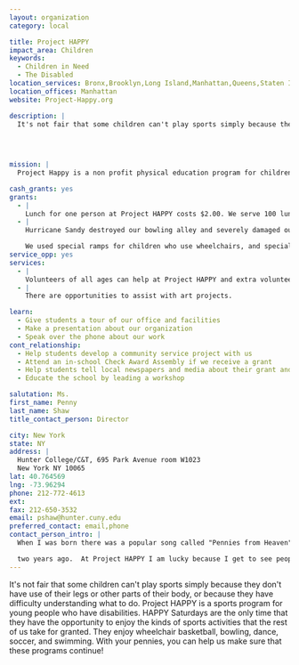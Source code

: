 ```yaml
---
layout: organization
category: local

title: Project HAPPY
impact_area: Children
keywords: 
  - Children in Need
  - The Disabled
location_services: Bronx,Brooklyn,Long Island,Manhattan,Queens,Staten Island,Greater New York,Outside NYC
location_offices: Manhattan
website: Project-Happy.org

description: |
  It's not fair that some children can't play sports simply because they don't have use of their legs or other parts of their body, or because they have difficulty understanding what to do. Project HAPPY is a sports program for young people who have disabilities. HAPPY Saturdays are the only time that they have the opportunity to enjoy the kinds of sports activities that the rest of us take for granted. They enjoy wheelchair basketball, bowling, dance, soccer, and swimming. With your pennies, you can help us make sure that these programs continue!

  

  
mission: |
  Project Happy is a non profit physical education program for children with disabilities.

cash_grants: yes
grants: 
  - |
    Lunch for one person at Project HAPPY costs $2.00. We serve 100 lunches each week and we have 26 weeks of Project HAPPY each year. $1000 would buy 5 weeks of lunch for 100 Project HAPPY participants.
  - |
    Hurricane Sandy destroyed our bowling alley and severely damaged our swimming pool. The pool will be repaired eventually but the bowling alley is gone forever. The disabled children loved bowling and they are very sad to have lost that activity because of the hurricane. They keep asking when it will be fixed.

    We used special ramps for children who use wheelchairs, and special lightweight balls for children who are not able to lift a regular bowling ball. We would like to replace the activity with a portable, roll-out bowling lane and replacement ramps, balls, and pins. The cost of this would be about $1000.
service_opp: yes
services: 
  - |
    Volunteers of all ages can help at Project HAPPY and extra volunteers are needed for special events such as Halloween and end-of-term parties.
  - |
    There are opportunities to assist with art projects.  

learn: 
  - Give students a tour of our office and facilities
  - Make a presentation about our organization
  - Speak over the phone about our work
cont_relationship: 
  - Help students develop a community service project with us
  - Attend an in-school Check Award Assembly if we receive a grant
  - Help students tell local newspapers and media about their grant and/or project with us
  - Educate the school by leading a workshop

salutation: Ms.
first_name: Penny
last_name: Shaw
title_contact_person: Director

city: New York
state: NY
address: |
  Hunter College/C&T, 695 Park Avenue room W1023  
  New York NY 10065
lat: 40.764569
lng: -73.96294
phone: 212-772-4613
ext: 
fax: 212-650-3532
email: pshaw@hunter.cuny.edu
preferred_contact: email,phone
contact_person_intro: |
  When I was born there was a popular song called "Pennies from Heaven", so my parents named me Penny after the song. That is one of the reasons I have a special affection  for the Penny Harvest Program. I have been the director of Project HAPPY since it stared thirty-

  two years ago.  At Project HAPPY I am lucky because I get to see people with disabilities learn to swim and play basketball and do all sorts of activities that they might not have a chance to do otherwise.   
---
```

It's not fair that some children can't play sports simply because they don't have use of their legs or other parts of their body, or because they have difficulty understanding what to do. Project HAPPY is a sports program for young people who have disabilities. HAPPY Saturdays are the only time that they have the opportunity to enjoy the kinds of sports activities that the rest of us take for granted. They enjoy wheelchair basketball, bowling, dance, soccer, and swimming. With your pennies, you can help us make sure that these programs continue!




